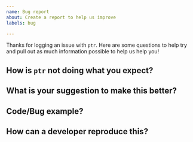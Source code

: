 ```yaml
---
name: Bug report
about: Create a report to help us improve
labels: bug

---
```


Thanks for logging an issue with `ptr`. Here are some questions to help try
and pull out as much information possible to help us help you!

## How is `ptr` not doing what you expect?

## What is your suggestion to make this better?

## Code/Bug example?

## How can a developer reproduce this?
